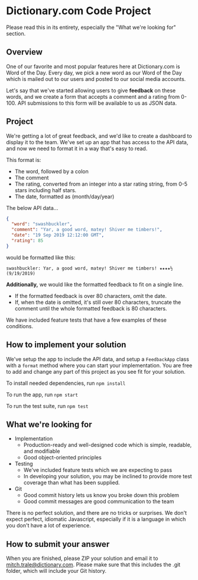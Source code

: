 # Dictionary.com Code Project

Please read this in its entirety, especially the "What we're looking for" section.

## Overview

One of our favorite and most popular features here at Dictionary.com is Word of the Day. Every day, we pick a new word as our Word of the Day which is mailed out to our users and posted to our social media accounts.

Let's say that we've started allowing users to give **feedback** on these words, and we create a form that accepts a comment and a rating from 0-100. API submissions to this form will be available to us as JSON data.

## Project

We're getting a lot of great feedback, and we'd like to create a dashboard to display it to the team. We've set up an app that has access to the API data, and now we need to format it in a way that's easy to read.

This format is:

- The word, followed by a colon
- The comment
- The rating, converted from an integer into a star rating string, from 0-5 stars including half stars.
- The date, formatted as (month/day/year)

The below API data...

```json
{
  "word": "swashbuckler",
  "comment": "Yar, a good word, matey! Shiver me timbers!",
  "date": "19 Sep 2019 12:12:00 GMT",
  "rating": 85
}
```

would be formatted like this:

```
swashbuckler: Yar, a good word, matey! Shiver me timbers! ★★★★½ (9/19/2019)
```

**Additionally,** we would like the formatted feedback to fit on a single line.

- If the formatted feedback is over 80 characters, omit the date.
- If, when the date is omitted, it's still over 80 characters, truncate the comment until the whole formatted feedback is 80 characters.

We have included feature tests that have a few examples of these conditions.

## How to implement your solution

We've setup the app to include the API data, and setup a `FeedbackApp` class with a `format` method where you can start your implementation. You are free to add and change any part of this project as you see fit for your solution.

To install needed dependencies, run `npm install`

To run the app, run `npm start`

To run the test suite, run `npm test`

## What we're looking for

- Implementation
  - Production-ready and well-designed code which is simple, readable, and modifiable
  - Good object-oriented principles
- Testing
  - We've included feature tests which we are expecting to pass
  - In developing your solution, you may be inclined to provide more test coverage than what has been supplied.
- Git
  - Good commit history lets us know you broke down this problem
  - Good commit messages are good communication to the team

There is no perfect solution, and there are no tricks or surprises. We don't expect perfect, idiomatic Javascript, especially if it is a language in which you don't have a lot of experience.

## How to submit your answer

When you are finished, please ZIP your solution and email it to mitch.trale@dictionary.com. Please make sure that this includes the .git folder, which will include your Git history.
